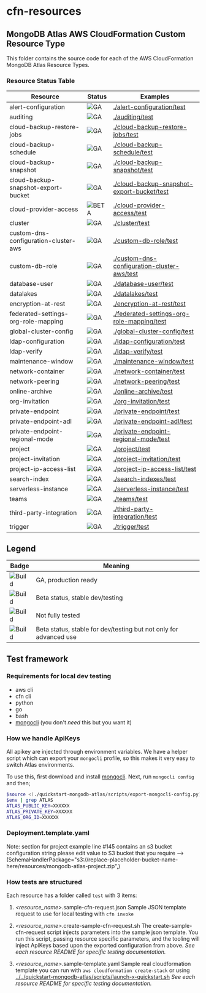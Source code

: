 # cfn-resources

## MongoDB Atlas AWS CloudFormation Custom Resource Type

This folder contains the source code for each of the AWS CloudFormation 
MongoDB Atlas Resource Types.

### Resource Status Table

| Resource                             | Status                                             | Examples                                                                                   |
|--------------------------------------|----------------------------------------------------|--------------------------------------------------------------------------------------------|
| alert-configuration                  | ![GA](https://img.shields.io/badge/GA-green) | [./alert-configuration/test](./alert-configuration/test)                                   |
| auditing                             | ![GA](https://img.shields.io/badge/GA-green) | [./auditing/test](./auditing/test)                                                         |
| cloud-backup-restore-jobs            | ![GA](https://img.shields.io/badge/GA-green) | [./cloud-backup-restore-jobs/test](./cloud-backup-restore-jobs/test)                       |
| cloud-backup-schedule                | ![GA](https://img.shields.io/badge/GA-green) | [./cloud-backup-schedule/test](./cloud-backup-schedule/test)                               |
| cloud-backup-snapshot                | ![GA](https://img.shields.io/badge/GA-green) | [./cloud-backup-snapshot/test](./cloud-backup-snapshot/test)                               |
| cloud-backup-snapshot-export-bucket  | ![GA](https://img.shields.io/badge/GA-green) | [./cloud-backup-snapshot-export-bucket/test](./cloud-backup-snapshot-export-bucket/test)   |
| cloud-provider-access                | ![BETA](https://img.shields.io/badge/Beta-yellow) | [./cloud-provider-access/test](./cloud-provider-access/test)                               |
| cluster                              | ![GA](https://img.shields.io/badge/GA-green) | [./cluster/test](./cluster/test)                                                           |
| custom-dns-configuration-cluster-aws | ![GA](https://img.shields.io/badge/GA-green) | [./custom-db-role/test](./custom-db-role/test)                                             |
| custom-db-role                       | ![GA](https://img.shields.io/badge/GA-green) | [./custom-dns-configuration-cluster-aws/test](./custom-dns-configuration-cluster-aws/test) |
| database-user                        | ![GA](https://img.shields.io/badge/GA-green) | [./database-user/test](./database-user/test)                                               |
| datalakes                            | ![GA](https://img.shields.io/badge/GA-green) | [./datalakes/test](./datalakes/test)                                                       |
| encryption-at-rest                   | ![GA](https://img.shields.io/badge/GA-green) | [./encryption-at-rest/test](./encryption-at-rest/test)                                     |
| federated-settings-org-role-mapping  | ![GA](https://img.shields.io/badge/GA-green) | [./federated-settings-org-role-mapping/test](./federated-settings-org-role-mapping/test)   |
| global-cluster-config                | ![GA](https://img.shields.io/badge/GA-green) | [./global-cluster-config/test](./global-cluster-config/test)                               |
| ldap-configuration                   | ![GA](https://img.shields.io/badge/GA-green) | [./ldap-configuration/test](./ldap-configuration/test)                                     |
| ldap-verify                          | ![GA](https://img.shields.io/badge/GA-green) | [./ldap-verify/test](./ldap-verify/test)                                                   |
| maintenance-window                   | ![GA](https://img.shields.io/badge/GA-green) | [./maintenance-window/test](./maintenance-window/test)                                     |
| network-container                    | ![GA](https://img.shields.io/badge/GA-green) | [./network-container/test](./network-container/test)                                       |
| network-peering                      | ![GA](https://img.shields.io/badge/GA-green) | [./network-peering/test](./network-peering/test)                                           |
| online-archive                       | ![GA](https://img.shields.io/badge/GA-green) | [./online-archive/test](./online-archive/test)                                             |
| org-invitation                       | ![GA](https://img.shields.io/badge/GA-green) | [./org-invitation/test](./org-invitation/test)                                             |
| private-endpoint                     | ![GA](https://img.shields.io/badge/GA-green) | [./private-endpoint/test](./private-endpoint/test)                                         |
| private-endpoint-adl                 | ![GA](https://img.shields.io/badge/GA-green) | [./private-endpoint-adl/test](./private-endpoint-adl/test)                                 |
| private-endpoint-regional-mode       | ![GA](https://img.shields.io/badge/GA-green) | [./private-endpoint-regional-mode/test](./private-endpoint-regional-mode/test)             |
| project                              | ![GA](https://img.shields.io/badge/GA-green) | [./project/test](./project/test)                                                           |
| project-invitation                   | ![GA](https://img.shields.io/badge/GA-green) | [./project-invitation/test](./project-invitation/test)                                     |
| project-ip-access-list               | ![GA](https://img.shields.io/badge/GA-green) | [./project-ip-access-list/test](./project-ip-access-list/test)                             |
| search-index                         | ![GA](https://img.shields.io/badge/GA-green) | [./search-indexes/test](./search-indexes/test)                                             |
| serverless-instance                  | ![GA](https://img.shields.io/badge/GA-green) | [./serverless-instance/test](./serverless-instance/test)                                   |
| teams                                | ![GA](https://img.shields.io/badge/GA-green) | [./teams/test](./teams/test)                                                               |
| third-party-integration              | ![GA](https://img.shields.io/badge/GA-green) | [./third-party-integration/test](./third-party-integration/test)                           |
| trigger                              | ![GA](https://img.shields.io/badge/GA-green) | [./trigger/test](./trigger/test)                                                           |
Legend
---
| Badge | Meaning |
| --- | --- |
| ![Build](https://img.shields.io/badge/GA-green) | GA, production ready |
| ![Build](https://img.shields.io/badge/Beta-yellow) | Beta status, stable dev/testing |
| ![Build](https://img.shields.io/badge/Unstable-orange) | Not fully tested |
| ![Build](https://img.shields.io/badge/Beta-Admin-grey) | Beta status, stable for dev/testing but not only for advanced use |

## Test framework

### Requirements for local dev testing

* aws cli
* cfn cli
* python
* go
* bash
* [mongocli](https://github.com/mongodb/mongocli) (you don't *need* this but you want it)

### How we handle ApiKeys

All apikey are injected through environment variables. 
We have a helper script which can export your `mongocli` profile, so this makes it very easy to switch Atlas environments.

To use this, first download and install [mongocli](mongocli).
Next, run `mongocli config` and then;

```bash
$source <(./quickstart-mongodb-atlas/scripts/export-mongocli-config.py)
$env | grep ATLAS
ATLAS_PUBLIC_KEY=XXXXXX
ATLAS_PRIVATE_KEY=XXXXXX
ATLAS_ORG_ID=XXXXXX
```

### Deployment.template.yaml
Note: section for project example line #145 contains an s3 bucket  configuration string please edit value to S3 bucket that you require -->  (SchemaHandlerPackage="s3://replace-placeholder-bucket-name-here/resources/mongodb-atlas-project.zip",)

### How tests are structured

Each resource has a folder called `test` with 3 items:

1. *<resource_name>*.sample-cfn-request.json
        Sample JSON template request to use for local testing with `cfn invoke`

2. *<resource_name>*.create-sample-cfn-request.sh
        The create-sample-cfn-request script injects parameters into the sample json template. You run this script, passing resource specific parameters, and the tooling will inject ApiKeys based upon the exported configuration from above. 
        _See each resource README for specific testing documentation._

3. *<resource_name>*.sample-template.yaml
        Sample real cloudformation template you can run with `aws cloudformation create-stack` or using  [../../quickstart-mongodb-atlas/scripts/launch-x-quickstart.sh]( ../../quickstart-mongodb-atlas/scripts/launch-x-quickstart.sh) 
        _See each resource README for specific testing documentation._





